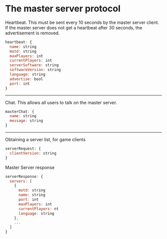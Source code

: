 # The master server protocol

Heartbeat. This must be sent every 10 seconds by the master server client.
If the master server does not get a heartbeat after 30 seconds, the advertisement is removed.
```javascript
heartbeat: {
  name: string
  motd: string
  maxPlayers: int
  currentPlayers: int
  serverSoftware: string
  softwareVersion: string
  language: string
  advertise: bool
  port: int
}
```
---
Chat. This allows all users to talk on the master server.
```javascript
masterChat: {
  name: string
  message: string
}
```
---
Obtaining a server list, for game clients
```javascript
serverRequest: {
  clientVersion: string
}
```
Master Server response
```javascript
serverResponse: {
  servers: [
    {
      motd: string
      name: string
      port: int
      maxPlayers: int
      currentPlayers: nt
      language: string
    },
    ...
  ]
}
```
